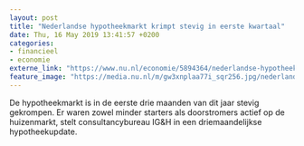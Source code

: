 ```yaml
---
layout: post
title: "Nederlandse hypotheekmarkt krimpt stevig in eerste kwartaal"
date: Thu, 16 May 2019 13:41:57 +0200
categories: 
- financieel 
- economie 
externe_link: "https://www.nu.nl/economie/5894364/nederlandse-hypotheekmarkt-krimpt-stevig-in-eerste-kwartaal.html"
feature_image: "https://media.nu.nl/m/gw3xnplaa77i_sqr256.jpg/nederlandse-hypotheekmarkt-krimpt-stevig-in-eerste-kwartaal.jpg"
---
```


De hypotheekmarkt is in de eerste drie maanden van dit jaar stevig gekrompen. Er waren zowel minder starters als doorstromers actief op de huizenmarkt, stelt consultancybureau IG&amp;H in een driemaandelijkse hypotheekupdate.
